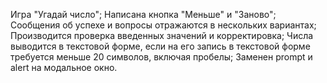 Игра "Угадай число";
Написана кнопка "Меньше" и "Заново";
Сообщения об успехе и вопросы отражаются в нескольких вариантах;
Производится проверка введенных значений и корректировка;
Числа выводится в текстовой форме, если на его запись в текстовой форме требуется меньше 20 символов, включая пробелы;
Заменен prompt и alert на модальное окно.